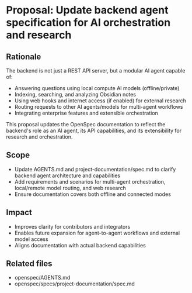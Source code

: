 # Proposal: Update backend agent specification for AI orchestration and research

## Rationale
The backend is not just a REST API server, but a modular AI agent capable of:
- Answering questions using local compute AI models (offline/private)
- Indexing, searching, and analyzing Obsidian notes
- Using web hooks and internet access (if enabled) for external research
- Routing requests to other AI agents/models for multi-agent workflows
- Integrating enterprise features and extensible orchestration

This proposal updates the OpenSpec documentation to reflect the backend's role as an AI agent, its API capabilities, and its extensibility for research and orchestration.

## Scope
- Update AGENTS.md and project-documentation/spec.md to clarify backend agent architecture and capabilities
- Add requirements and scenarios for multi-agent orchestration, local/remote model routing, and web research
- Ensure documentation covers both offline and connected modes

## Impact
- Improves clarity for contributors and integrators
- Enables future expansion for agent-to-agent workflows and external model access
- Aligns documentation with actual backend capabilities

## Related files
- openspec/AGENTS.md
- openspec/specs/project-documentation/spec.md
